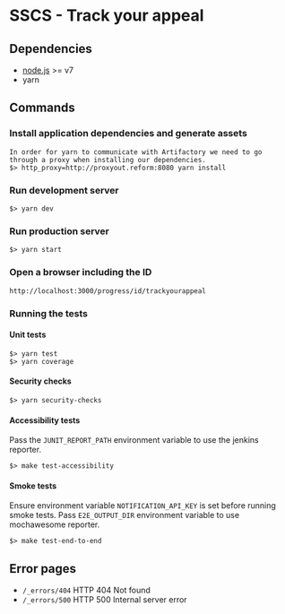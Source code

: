 # SSCS - Track your appeal

## Dependencies
 - [node.js](https://nodejs.org) >= v7
 - yarn

## Commands

### Install application dependencies and generate assets
    In order for yarn to communicate with Artifactory we need to go through a proxy when installing our dependencies.
    $> http_proxy=http://proxyout.reform:8080 yarn install
    
### Run development server
    $> yarn dev

### Run production server
    $> yarn start

### Open a browser including the ID
    http://localhost:3000/progress/id/trackyourappeal 

### Running the tests

#### Unit tests
    $> yarn test
    $> yarn coverage

#### Security checks
    $> yarn security-checks

#### Accessibility tests
Pass the `JUNIT_REPORT_PATH` environment variable to use the jenkins reporter.

    $> make test-accessibility
    
#### Smoke tests
Ensure environment variable `NOTIFICATION_API_KEY` is set before running smoke tests.
Pass `E2E_OUTPUT_DIR` environment variable to use mochawesome reporter.

    $> make test-end-to-end
 
## Error pages
- `/_errors/404` HTTP 404 Not found
- `/_errors/500` HTTP 500 Internal server error
